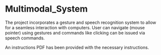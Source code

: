 # Multimodal_System

The project incorporates a gesture and speech recognition system to allow for a seamless interaction with computers. User can navigate (mouse pointer) using gestures and commands like clicking can be issued via speech commands.

An instructions PDF has been provided with the necessary instructions.
